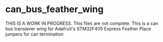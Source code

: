 # can_bus_feather_wing

THIS IS A WORK IN PROGRESS. This files are not complete.
This is a can bus transiever wing for Adafruit's STM32F405 Express Feather  Place jumpers for can termination

